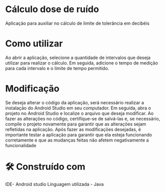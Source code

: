 # Cálculo dose de ruído
Aplicação para auxiliar no cálculo de limite de tolerância em decibéis


# Como utilizar 
Ao abrir a aplicação, selecione a quantidade de intervalos que deseja utilizar para realizar o cálculo. Em seguida, adicione o tempo de medição para cada intervalo e o limite de tempo permitido.

# Modificação
Se deseja alterar o código da aplicação, será necessário realizar a instalação do Android Studio em seu computador. Em seguida, abra o projeto no Android Studio e localize o arquivo que deseja modificar.
Ao fazer as alterações no código, certifique-se de salvá-las e, se necessário, compile o projeto novamente para garantir que as alterações sejam refletidas na aplicação.
Após fazer as modificações desejadas, é importante testar a aplicação para garantir que ela esteja funcionando corretamente e que as mudanças feitas não afetem negativamente a funcionalidade


# 🛠️ Construído com

IDE- Android studio
Linguagem utilizada - Java

